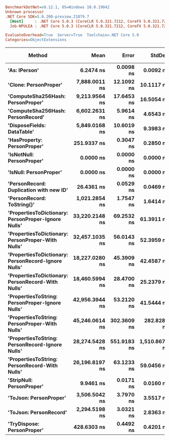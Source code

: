 ``` ini

BenchmarkDotNet=v0.12.1, OS=Windows 10.0.19042
Unknown processor
.NET Core SDK=5.0.200-preview.21079.7
  [Host]     : .NET Core 5.0.3 (CoreCLR 5.0.321.7212, CoreFX 5.0.321.7212), X64 RyuJIT
  Job-NPULEA : .NET Core 5.0.3 (CoreCLR 5.0.321.7212, CoreFX 5.0.321.7212), X64 RyuJIT

EvaluateOverhead=True  Server=True  Toolchain=.NET Core 5.0  
Categories=ObjectExtensions  

```
|                                              Method |           Mean |       Error |        StdDev |  Gen 0 |  Gen 1 | Gen 2 | Allocated |
|---------------------------------------------------- |---------------:|------------:|--------------:|-------:|-------:|------:|----------:|
|                                       **&#39;As: IPerson&#39;** |      **6.2474 ns** |   **0.0098 ns** |     **0.0092 ns** |      **-** |      **-** |     **-** |         **-** |
|                               **&#39;Clone: PersonProper&#39;** |  **7,888.0011 ns** |  **12.1092 ns** |    **10.1117 ns** | **0.3052** |      **-** |     **-** |    **2893 B** |
|                   **&#39;ComputeSha256Hash: PersonProper&#39;** |  **9,213.9564 ns** |  **17.6453 ns** |    **16.5054 ns** | **0.4883** |      **-** |     **-** |    **4581 B** |
|                   **&#39;ComputeSha256Hash: PersonRecord&#39;** |  **6,602.2631 ns** |   **5.9614 ns** |     **4.6543 ns** | **0.4425** |      **-** |     **-** |    **4136 B** |
|                          **&#39;DisposeFields: DataTable&#39;** |  **5,849.0168 ns** |  **10.6019 ns** |     **9.3983 ns** | **0.7172** |      **-** |     **-** |    **6560 B** |
|                         **&#39;HasProperty: PersonProper&#39;** |    **251.9337 ns** |   **0.3047 ns** |     **0.2850 ns** | **0.0277** |      **-** |     **-** |     **256 B** |
|                           **&#39;IsNotNull: PersonProper&#39;** |      **0.0000 ns** |   **0.0000 ns** |     **0.0000 ns** |      **-** |      **-** |     **-** |         **-** |
|                              **&#39;IsNull: PersonProper&#39;** |      **0.0000 ns** |   **0.0000 ns** |     **0.0000 ns** |      **-** |      **-** |     **-** |         **-** |
|             **&#39;PersonRecord: Duplication with new ID&#39;** |     **26.4361 ns** |   **0.0529 ns** |     **0.0469 ns** | **0.0096** |      **-** |     **-** |      **88 B** |
|                          **&#39;PersonRecord: ToString()&#39;** |  **1,021.2854 ns** |   **1.7547 ns** |     **1.6414 ns** | **0.2289** |      **-** |     **-** |    **2096 B** |
| **&#39;PropertiesToDictionary: PersonProper-Ignore Nulls&#39;** | **33,220.2148 ns** |  **69.2532 ns** |    **61.3911 ns** | **4.2114** |      **-** |     **-** |   **38608 B** |
|   **&#39;PropertiesToDictionary: PersonProper-With Nulls&#39;** | **32,457.1035 ns** |  **56.0143 ns** |    **52.3959 ns** | **4.2114** |      **-** |     **-** |   **38612 B** |
| **&#39;PropertiesToDictionary: PersonRecord-Ignore Nulls&#39;** | **18,227.0280 ns** |  **45.3909 ns** |    **42.4587 ns** | **2.4109** |      **-** |     **-** |   **22138 B** |
|   **&#39;PropertiesToDictionary: PersonRecord-With Nulls&#39;** | **18,460.5994 ns** |  **28.4700 ns** |    **25.2379 ns** | **2.4109** |      **-** |     **-** |   **22139 B** |
|     **&#39;PropertiesToString: PersonProper-Ignore Nulls&#39;** | **42,956.3944 ns** |  **53.2120 ns** |    **41.5444 ns** | **7.5684** |      **-** |     **-** |   **69264 B** |
|       **&#39;PropertiesToString: PersonProper-With Nulls&#39;** | **45,246.0614 ns** | **302.3609 ns** |   **282.8286 ns** | **7.5073** |      **-** |     **-** |   **69296 B** |
|     **&#39;PropertiesToString: PersonRecord-Ignore Nulls&#39;** | **28,274.5428 ns** | **551.9183 ns** | **1,510.8675 ns** | **4.5776** |      **-** |     **-** |   **41678 B** |
|       **&#39;PropertiesToString: PersonRecord-With Nulls&#39;** | **26,196.8197 ns** |  **63.1233 ns** |    **59.0456 ns** | **4.6387** |      **-** |     **-** |   **41774 B** |
|                           **&#39;StripNull: PersonProper&#39;** |      **9.9461 ns** |   **0.0171 ns** |     **0.0160 ns** |      **-** |      **-** |     **-** |         **-** |
|                              **&#39;ToJson: PersonProper&#39;** |  **3,506.5042 ns** |   **3.7970 ns** |     **3.5517 ns** | **0.2098** |      **-** |     **-** |    **1925 B** |
|                              **&#39;ToJson: PersonRecord&#39;** |  **2,294.5198 ns** |   **3.0321 ns** |     **2.8363 ns** | **0.1831** |      **-** |     **-** |    **1696 B** |
|                          **&#39;TryDispose: PersonProper&#39;** |    **428.6303 ns** |   **0.4492 ns** |     **0.4201 ns** | **0.3181** | **0.0005** |     **-** |    **2920 B** |
